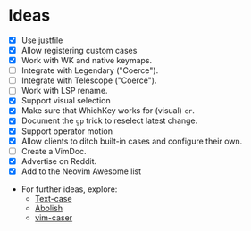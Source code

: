 # Ideas

- [x] Use justfile
- [x] Allow registering custom cases
- [x] Work with WK and native keymaps.
- [ ] Integrate with Legendary ("Coerce").
- [ ] Integrate with Telescope ("Coerce").
- [ ] Work with LSP rename.
- [x] Support visual selection
- [x] Make sure that WhichKey works for (visual) `cr`.
- [x] Document the `gp` trick to reselect latest change.
- [x] Support operator motion
- [x] Allow clients to ditch built-in cases and configure their own.
- [ ] Create a VimDoc.
- [x] Advertise on Reddit.
- [x] Add to the Neovim Awesome list
- For further ideas, explore:
  - [Text-case](https://github.com/johmsalas/text-case.nvim)
  - [Abolish][abolish]
  - [vim-caser](https://github.com/arthurxavierx/vim-caser)

[abolish]: https://github.com/tpope/vim-abolish
